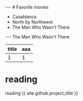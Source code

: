 --- # Favorite movies
 - Casablanca
 - North by Northwest
 - The Man Who Wasn't There
 
--- The Man Who Wasn't There



title|aaa
---|---
1|1

# reading
reading
{{ site.github.project_title }}

